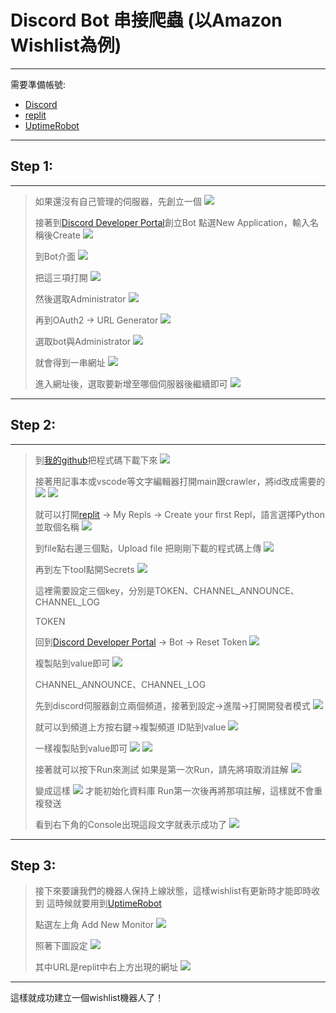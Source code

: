 # Discord Bot 串接爬蟲 (以Amazon Wishlist為例)
---
需要準備帳號:
* [Discord](https://discord.com/)
* [replit](https://replit.com/)
* [UptimeRobot](https://uptimerobot.com/)
---
## **Step 1:**
---
>如果還沒有自己管理的伺服器，先創立一個
![](https://i.imgur.com/0TW6FjR.png)
>
>接著到[Discord Developer Portal](https://discord.com/developers/applications)創立Bot
點選New Application，輸入名稱後Create
![](https://i.imgur.com/PSp1fA0.png)
>
>到Bot介面
![](https://i.imgur.com/VZv4O78.png)
>
>把這三項打開
![](https://i.imgur.com/uWj2kDX.png)
>
>然後選取Administrator
![](https://i.imgur.com/hVWrIUh.png)
>
>再到OAuth2 -> URL Generator
![](https://i.imgur.com/uKUj0r1.png)
>
>選取bot與Administrator
![](https://i.imgur.com/hIneJUu.png)
>
>就會得到一串網址
![](https://i.imgur.com/8Zu12TW.png)
>
>進入網址後，選取要新增至哪個伺服器後繼續即可
![](https://i.imgur.com/MG8DQxM.png)
---
## **Step 2:**
---
>到[我的github](https://github.com/jush0147/discord-bot-with-crawler)把程式碼下載下來
![](https://i.imgur.com/Z8wjpHH.png)
>
>接著用記事本或vscode等文字編輯器打開main跟crawler，將id改成需要的
![](https://i.imgur.com/N0OWpz5.png)
![](https://i.imgur.com/AQtFEnk.png)
>
>就可以打開[replit](https://replit.com/) -> My Repls -> Create your first Repl，語言選擇Python並取個名稱
![](https://i.imgur.com/gFOOHZX.png)
>
>到file點右邊三個點，Upload file 把剛剛下載的程式碼上傳
![](https://i.imgur.com/Ump8g3j.png)
>
>再到左下tool點開Secrets
![](https://i.imgur.com/cKjpGQ3.png)
>
>這裡需要設定三個key，分別是TOKEN、CHANNEL_ANNOUNCE、CHANNEL_LOG
>
>TOKEN
>
>回到[Discord Developer Portal](https://discord.com/developers/applications) -> Bot -> Reset Token
![](https://i.imgur.com/ubZkkuE.png)
>
>複製貼到value即可
![](https://i.imgur.com/HkaSspL.png)
>
>CHANNEL_ANNOUNCE、CHANNEL_LOG
>
>先到discord伺服器創立兩個頻道，接著到設定->進階->打開開發者模式
![](https://i.imgur.com/QxxLnko.png)
>
>就可以到頻道上方按右鍵->複製頻道 ID貼到value
![](https://i.imgur.com/chnu8IH.png)
>
>一樣複製貼到value即可
>![](https://hackmd.io/_uploads/rJTANWENh.png)
>![](https://hackmd.io/_uploads/SkEgSWEVh.png)
>
>
>接著就可以按下Run來測試
如果是第一次Run，請先將項取消註解
![](https://hackmd.io/_uploads/rkxEEZN43.png)
>
>
>變成這樣
![](https://hackmd.io/_uploads/rk5HE-4E2.png)
>才能初始化資料庫
>Run第一次後再將那項註解，這樣就不會重複發送
>
>看到右下角的Console出現這段文字就表示成功了
>![](https://i.imgur.com/UP9AMaJ.png)
---
## **Step 3:**
>接下來要讓我們的機器人保持上線狀態，這樣wishlist有更新時才能即時收到
>這時候就要用到[UptimeRobot](https://uptimerobot.com/)
>
>點選左上角 Add New Monitor
![](https://i.imgur.com/lTykAPi.png)
>
>照著下圖設定
>![](https://i.imgur.com/m8wmj0t.png)
>
>其中URL是replit中右上方出現的網址
![](https://i.imgur.com/wekBE0T.png)
---

這樣就成功建立一個wishlist機器人了！
